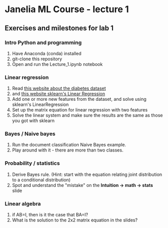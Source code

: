 # Janelia ML Course - lecture 1

## Exercises and milestones for lab 1

### Intro Python and programming
1. Have Anaconda (conda) installed
2. git-clone this repository
3. Open and run the Lecture_1.ipynb notebook

### Linear regression
1. Read [this website about the diabetes dataset](http://scikit-learn.org/stable/modules/generated/sklearn.datasets.load_diabetes.html)
2. and [this website sklearn's Linear Regression](http://scikit-learn.org/stable/modules/generated/sklearn.linear_model.LinearRegression.html#sklearn.linear_model.LinearRegression)
3. Add one or more new features from the dataset, and solve using sklearn's LinearRegression
4. Set up the matrix equation for linear regression with two features
5. Solve the linear system and make sure the results are the same as those you got with sklearn

### Bayes / Naive bayes
1. Run the document classification Naive Bayes example.
2. Play around with it - there are more than two classes.

### Probability / statistics
1. Derive Bayes rule. (Hint: start with the equation relating joint distribution to a conditional distribution)
2. Spot and understand the "mistake" on the **Intuition -> math -> stats** slide

### Linear algebra
1. if AB=I, then is it the case that BA=I?
2. What is the solution to the 2x2 matrix equation in the slides?
